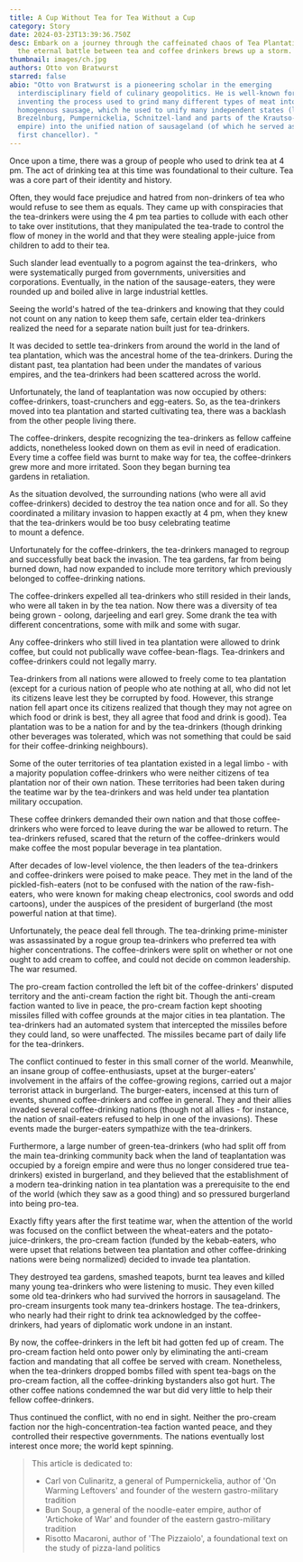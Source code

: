 ```yaml
---
title: A Cup Without Tea for Tea Without a Cup
category: Story
date: 2024-03-23T13:39:36.750Z
desc: Embark on a journey through the caffeinated chaos of Tea Plantation, where
  the eternal battle between tea and coffee drinkers brews up a storm.
thumbnail: images/ch.jpg
authors: Otto von Bratwurst
starred: false
abio: "Otto von Bratwurst is a pioneering scholar in the emerging
  interdisciplinary field of culinary geopolitics. He is well-known for
  inventing the process used to grind many different types of meat into a
  homogenous sausage, which he used to unify many independent states (like
  Brezelnburg, Pumpernickelia, Schnitzel-land and parts of the Krautso-Hungry
  empire) into the unified nation of sausageland (of which he served as the
  first chancellor). "
---
```

<!--StartFragment-->

Once upon a time, there was a group of people who used to drink tea at 4 pm. The act of drinking tea at this time was foundational to their culture. Tea was a core part of their identity and history.

Often, they would face prejudice and hatred from non-drinkers of tea who would refuse to see them as equals. They came up with conspiracies that the tea-drinkers were using the 4 pm tea parties to collude with each other to take over institutions, that they manipulated the tea-trade to control the flow of money in the world and that they were stealing apple-juice from children to add to their tea.                
                        
Such slander lead eventually to a pogrom against the tea-drinkers,  who were systematically purged from governments, universities and corporations. Eventually, in the nation of the sausage-eaters, they were rounded up and boiled alive in large industrial kettles.                   
                  
Seeing the world's hatred of the tea-drinkers and knowing that they could not count on any nation to keep them safe, certain elder tea-drinkers realized the need for a separate nation built just for tea-drinkers.             
                         
It was decided to settle tea-drinkers from around the world in the land of tea plantation, which was the ancestral home of the tea-drinkers. During the distant past, tea plantation had been under the mandates of various empires, and the tea-drinkers had been scattered across the world.              
                       
Unfortunately, the land of teaplantation was now occupied by others: coffee-drinkers, toast-crunchers and egg-eaters. So, as the tea-drinkers moved into tea plantation and started cultivating tea, there was a backlash from the other people living there.            
                    
The coffee-drinkers, despite recognizing the tea-drinkers as fellow caffeine addicts, nonetheless looked down on them as evil in need of eradication. Every time a coffee field was burnt to make way for tea, the coffee-drinkers grew more and more irritated. Soon they began burning tea gardens in retaliation.
                            
As the situation devolved, the surrounding nations (who were all avid coffee-drinkers) decided to destroy the tea nation once and for all. So they coordinated a military invasion to happen exactly at 4 pm, when they knew that the tea-drinkers would be too busy celebrating teatime to mount a defence.
                                             
Unfortunately for the coffee-drinkers, the tea-drinkers managed to regroup and successfully beat back the invasion. The tea gardens, far from being burned down, had now expanded to include more territory which previously belonged to coffee-drinking nations.                          
                       
The coffee-drinkers expelled all tea-drinkers who still resided in their lands, who were all taken in by the tea nation. Now there was a diversity of tea being grown - oolong, darjeeling and earl grey. Some drank the tea with different concentrations, some with milk and some with sugar.                 
                       
Any coffee-drinkers who still lived in tea plantation were allowed to drink coffee, but could not publically wave coffee-bean-flags. Tea-drinkers and coffee-drinkers could not legally marry.            
                     
Tea-drinkers from all nations were allowed to freely come to tea plantation (except for a curious nation of people who ate nothing at all, who did not let  its citizens leave lest they be corrupted by food. However, this strange nation fell apart once its citizens realized that though they may not agree on which food or drink is best, they all agree that food and drink is good). Tea plantation was to be a nation for and by the tea-drinkers (though drinking other beverages was tolerated, which was not something that could be said for their coffee-drinking neighbours).                  
                   
Some of the outer territories of tea plantation existed in a legal limbo - with a majority population coffee-drinkers who were neither citizens of tea plantation nor of their own nation. These territories had been taken during the teatime war by the tea-drinkers and was held under tea plantation military occupation.     
                
These coffee drinkers demanded their own nation and that those coffee-drinkers who were forced to leave during the war be allowed to return. The tea-drinkers refused, scared that the return of the coffee-drinkers would make coffee the most popular beverage in tea plantation.                                 
                   
After decades of low-level violence, the then leaders of the tea-drinkers and coffee-drinkers were poised to make peace. They met in the land of the pickled-fish-eaters (not to be confused with the nation of the raw-fish-eaters, who were known for making cheap electronics, cool swords and odd cartoons), under the auspices of the president of burgerland (the most powerful nation at that time).   
                           
Unfortunately, the peace deal fell through. The tea-drinking prime-minister was assassinated by a rogue group tea-drinkers who preferred tea with higher concentrations. The coffee-drinkers were split on whether or not one ought to add cream to coffee, and could not decide on common leadership. The war resumed.       
                 
The pro-cream faction controlled the left bit of the coffee-drinkers' disputed territory and the anti-cream faction the right bit. Though the anti-cream faction wanted to live in peace, the pro-cream faction kept shooting missiles filled with coffee grounds at the major cities in tea plantation. The tea-drinkers had an automated system that intercepted the missiles before they could land, so were unaffected. The missiles became part of daily life for the tea-drinkers.     
                             
The conflict continued to fester in this small corner of the world. Meanwhile, an insane group of coffee-enthusiasts, upset at the burger-eaters' involvement in the affairs of the coffee-growing regions, carried out a major terrorist attack in burgerland. The burger-eaters, incensed at this turn of events, shunned coffee-drinkers and coffee in general. They and their allies invaded several coffee-drinking nations (though not all allies - for instance, the nation of snail-eaters refused to help in one of the invasions). These events made the burger-eaters sympathize with the tea-drinkers.         
                  
Furthermore, a large number of green-tea-drinkers (who had split off from the main tea-drinking community back when the land of teaplantation was occupied by a foreign empire and were thus no longer considered true tea-drinkers) existed in burgerland, and they believed that the establishment of a modern tea-drinking nation in tea plantation was a prerequisite to the end of the world (which they saw as a good thing) and so pressured burgerland into being pro-tea.     
                   
Exactly fifty years after the first teatime war, when the attention of the world was focused on the conflict between the wheat-eaters and the potato-juice-drinkers, the pro-cream faction (funded by the kebab-eaters, who were upset that relations between tea plantation and other coffee-drinking nations were being normalized) decided to invade tea plantation.      
                       
They destroyed tea gardens, smashed teapots, burnt tea leaves and killed many young tea-drinkers who were listening to music. They even killed some old tea-drinkers who had survived the horrors in sausageland. The pro-cream insurgents took many tea-drinkers hostage. The tea-drinkers, who nearly had their right to drink tea acknowledged by the coffee-drinkers, had years of diplomatic work undone in an instant.                
                   
By now, the coffee-drinkers in the left bit had gotten fed up of cream. The pro-cream faction held onto power only by eliminating the anti-cream faction and mandating that all coffee be served with cream. Nonetheless, when the tea-drinkers dropped bombs filled with spent tea-bags on the pro-cream faction, all the coffee-drinking bystanders also got hurt. The other coffee nations condemned the war but did very little to help their fellow coffee-drinkers.                
                        
Thus continued the conflict, with no end in sight. Neither the pro-cream faction nor the high-concentration-tea faction wanted peace, and they  controlled their respective governments. The nations eventually lost interest once more; the world kept spinning.                                                    

> This article is dedicated to:
>- Carl von Culinaritz, a general of Pumpernickelia, author of 'On Warming Leftovers' and founder of the western gastro-military tradition
>- Bun Soup, a general of the noodle-eater empire, author of 'Artichoke of War' and founder of the eastern gastro-military tradition
>- Risotto Macaroni, author of 'The Pizzaiolo', a foundational text on the study of pizza-land politics

<!--EndFragment-->